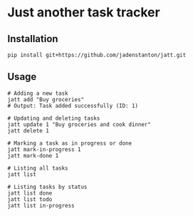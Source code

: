 # Just another task tracker

## Installation

```pip install git+https://github.com/jadenstanton/jatt.git```

## Usage

```shell
# Adding a new task
jatt add "Buy groceries"
# Output: Task added successfully (ID: 1)

# Updating and deleting tasks
jatt update 1 "Buy groceries and cook dinner"
jatt delete 1

# Marking a task as in progress or done
jatt mark-in-progress 1
jatt mark-done 1

# Listing all tasks
jatt list

# Listing tasks by status
jatt list done
jatt list todo
jatt list in-progress
```

